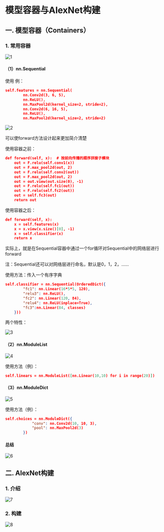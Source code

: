 # 模型容器与AlexNet构建

## 一. 模型容器（Containers）

### 1. 常用容器

![1](docs/ai-self-learning-main/从python开始的ai学习/深度学习%20pytorch/10.%20模型容器与AlexNet构建/pcs/1.png "1")

#### （1）nn.Sequential

使用 例：

```json
self.features = nn.Sequential(
        nn.Conv2d(3, 6, 5),
        nn.ReLU(),
        nn.MaxPool2d(kernel_size=2, stride=2),
        nn.Conv2d(6, 16, 5),
        nn.ReLU(),
        nn.MaxPool2d(kernel_size=2, stride=2)
```

![2](docs/ai-self-learning-main/从python开始的ai学习/深度学习%20pytorch/10.%20模型容器与AlexNet构建/pcs/2.png "2")

可以使forward方法设计起来更加简介清楚

使用容器之前：

```json
def forward(self, x):  # 按前向传播的顺序拼接子模块
    out = F.relu(self.conv1(x))
    out = F.max_pool2d(out, 2)
    out = F.relu(self.conv2(out))
    out = F.max_pool2d(out, 2)
    out = out.view(out.size(0), -1)
    out = F.relu(self.fc1(out))
    out = F.relu(self.fc2(out))
    out = self.fc3(out)
    return out
```

使用容器之后：

```json
def forward(self, x):
    x = self.features(x)
    x = x.view(x.size()[0], -1)
    x = self.classifier(x)
    return x
```

实际上，就是在Sequential容器中通过一个for循环对Sequential中的网络层进行forward

注：Sequential还可以对网络层进行命名，默认是0，1，2，……

使用方法：传入一个有序字典

```json
self.classifier = nn.Sequential(OrderedDict({
        "fc1": nn.Linear(16*5*5, 120),
        "relu3": nn.ReLU(),
        "fc2": nn.Linear(120, 84),
        "relu4": nn.ReLU(inplace=True),
        "fc3":nn.Linear(84, classes)
    }))
```

两个特性：

![3](docs/ai-self-learning-main/从python开始的ai学习/深度学习%20pytorch/10.%20模型容器与AlexNet构建/pcs/3.png "3")

#### （2）nn.ModuleList

![4](docs/ai-self-learning-main/从python开始的ai学习/深度学习%20pytorch/10.%20模型容器与AlexNet构建/pcs/4.png "4")

使用方法（例）：

```json
self.linears = nn.ModuleList([nn.Linear(10,10) for i in range(20)])
```

#### （3）nn.ModuleDict

![5](docs/ai-self-learning-main/从python开始的ai学习/深度学习%20pytorch/10.%20模型容器与AlexNet构建/pcs/5.png "5")

使用方法（例）：

```json
self.choices = nn.ModuleDict({
            "conv": nn.Conv2d(10, 10, 3),
            "pool": nn.MaxPool2d(3)
        })
```

#### 总结

![6](docs/ai-self-learning-main/从python开始的ai学习/深度学习%20pytorch/10.%20模型容器与AlexNet构建/pcs/6.png "6")

## 二. AlexNet构建

### 1. 介绍

![7](docs/ai-self-learning-main/从python开始的ai学习/深度学习%20pytorch/10.%20模型容器与AlexNet构建/pcs/7.png "7")

### 2. 构建

![8](docs/ai-self-learning-main/从python开始的ai学习/深度学习%20pytorch/10.%20模型容器与AlexNet构建/pcs/8.png "8")
